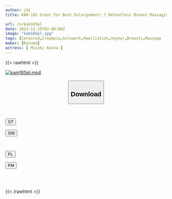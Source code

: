 ```yaml
---
author: j91
title: KAM-165 Great For Bust Enlargement! ? Relentless Breast Massaging And Nipple Torture. A Highly Sensitive And Frustrated Celebrity Woman Who Cries With Shrimp Warping Climax At A Business Trip Sensual Detox Esthetics 4 Kanna Misaki

url: /v/kam165pl
date: 2023-12-15T02:08:00Z
image: "kam165pl.jpg"
tags: [Censored,Creampie,Solowork,Humiliation,Voyeur,Breasts,Massage	 ]
maker: [Karuma]
actress: [ Misaki Kanna ]
---
```



{{< rawhtml >}}

<div class="video" data-videoid="k0yAgjll9Yiya9">
    <a href="javascript:;">
        <img src="/v/kam165pl/kam165pl.jpg" width="WIDTH" height="HEIGHT" alt="kam165pl.mp4" loading="lazy">
    </a>
</div>

<script type="text/javascript" src="https://j91.asia/asset/on-demand-st.js"></script>

<br>
  <link rel="stylesheet" href="https://j91.asia/asset/bs5.css">
  
  <center>
  <button class="btn btn-primary" type="button" data-bs-toggle="collapse" data-bs-target=".multi-collapse" aria-expanded="false" aria-controls="multiCollapseExample1 multiCollapseExample2"><h2>Download</h2></button></center>
</p>
<div class="row">
  <div class="col">
    <div class="collapse multi-collapse" id="multiCollapseExample1">
      <div class="card card-body">
	      	      <br>
<div class="buttons">  
<p><a href="https://streamtape.to/v/k0yAgjll9Yiya9" target="_blank"><button class="btn-hover color-3"><i class="fa fa-download"></i> ST</button></a></p>
<p><a href="https://flaswish.com/v8s9rs2fwvee" target="_blank"><button class="btn-hover color-2"><i class="fa fa-download"></i> SW</button></a></p></div>
    </div>
  </div>
</div>
  <div class="col">
    <div class="collapse multi-collapse" id="multiCollapseExample2">
      <div class="card card-body">
	      <br>
<div class="buttons">
<p><a href="javascript:;" target="_blank"><button class="btn-hover color-9"><i class="fa fa-download"></i> FL</button></a></p>
<p><a href="javascript:;" target="_blank"><button class="btn-hover color-8"><i class="fa fa-download"></i> FM</button></a></p></div>
<br><br>
      </div>
    </div>
  </div>
</div>

{{< /rawhtml >}}